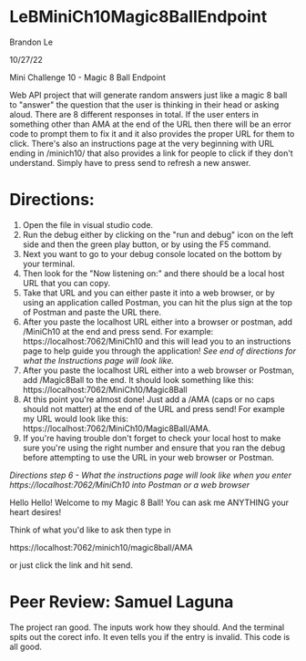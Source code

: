 # LeBMiniCh10Magic8BallEndpoint
Brandon Le

10/27/22

Mini Challenge 10 - Magic 8 Ball Endpoint

Web API project that will generate random answers just like a magic 8 ball to "answer" the question that the user is thinking in their head or asking aloud. There are 8 different responses in total. If the user enters in something other than AMA at the end of the URL then there will be an error code to prompt them to fix it and it also provides the proper URL for them to click. There's also an instructions page at the very beginning with URL ending in /minich10/ that also provides a link for people to click if they don't understand. Simply have to press send to refresh a new answer.

# Directions:
1. Open the file in visual studio code.
2. Run the debug either by clicking on the "run and debug" icon on the left side and then the green play button, or by using the F5 command.
3. Next you want to go to your debug console located on the bottom by your terminal.
4. Then look for the "Now listening on:" and there should be a local host URL that you can copy.
5. Take that URL and you can either paste it into a web browser, or by using an application called Postman, you can hit the plus sign at the top of Postman and paste the URL there.
6. After you paste the localhost URL either into a browser or postman, add /MiniCh10 at the end and press send. For example: https://localhost:7062/MiniCh10 and this will lead you to an instructions page to help guide you through the application! *See end of directions for what the Instructions page will look like.*
7. After you paste the localhost URL either into a web browser or Postman, add /Magic8Ball to the end. It should look something like this: https://localhost:7062/MiniCh10/Magic8Ball
8. At this point you're almost done! Just add a /AMA (caps or no caps should not matter) at the end of the URL and press send! For example my URL would look like this: https://localhost:7062/MiniCh10/Magic8Ball/AMA.
9. If you're having trouble don't forget to check your local host to make sure you're using the right number and ensure that you ran the debug before attempting to use the URL in your web browser or Postman.

*Directions step 6 - What the instructions page will look like when you enter https://localhost:7062/MiniCh10 into Postman or a web browser*

Hello Hello! Welcome to my Magic 8 Ball! You can ask me ANYTHING your heart desires!

Think of what you'd like to ask then type in

https://localhost:7062/minich10/magic8ball/AMA

or just click the link and hit send.


# Peer Review: Samuel Laguna
The project ran good. The inputs work how they should. And the terminal spits out the corect info. It even tells you if the entry is invalid. This code is all good.
